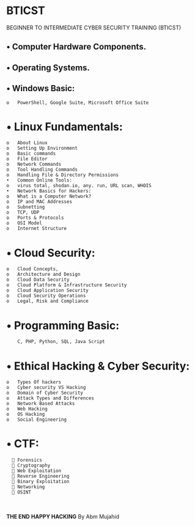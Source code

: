# BTICST
BEGINNER TO INTERMEDIATE CYBER SECURITY TRAINING (BTICST)

## •	Computer Hardware Components.
## •	Operating Systems.
## •	Windows Basic:
    o	PowerShell, Google Suite, Microsoft Office Suite 
# •	Linux Fundamentals:
    o	About Linux
    o	Setting Up Environment
    o	Basic commands
    o	File Editor
    o	Network Commands
    o	Tool Handling Commands
    o	Handling File & Directory Permissions
    •	Common Online Tools:
    o	virus total, shodan.io, any. run, URL scan, WHOIS
    •	Network Basics for Hackers: 
    o	What is a Computer Network? 
    o	IP and MAC Addresses
    o	Subnetting
    o	TCP, UDP
    o	Ports & Protocols
    o	OSI Model
    o	Internet Structure
# •	Cloud Security:
    o	Cloud Concepts, 
    o	Architecture and Design
    o	Cloud Data Security
    o	Cloud Platform & Infrastructure Security
    o	Cloud Application Security
    o	Cloud Security Operations
    o	Legal, Risk and Compliance
# •	Programming Basic: 
        C, PHP, Python, SQL, Java Script
# •	Ethical Hacking & Cyber Security: 
    o	Types Of hackers
    o	Cyber security VS Hacking
    o	Domain of Cyber Security 
    o	Attack Types and Differences
    o	Network Based Attacks
    o	Web Hacking
    o	OS Hacking
    o	Social Engineering
# •	CTF: 
      	Forensics
      	Cryptography
      	Web Exploitation
      	Reverse Engineering
      	Binary Exploitation
      	Networking
      	OSINT

<br> <br>
**THE END**
**HAPPY HACKING** 
By Abm Mujahid

